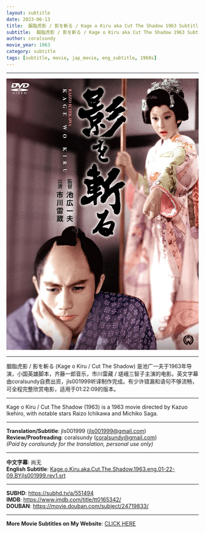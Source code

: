 ```yaml
---
layout: subtitle
date: 2023-06-13
title:  胭脂虎影 / 影を斬る / Kage o Kiru aka Cut The Shadow 1963 Subtitle (English)
subtitle:  胭脂虎影 / 影を斬る / Kage o Kiru aka Cut The Shadow 1963 Subtitle (English)
author: coralsundy
movie_year: 1963
category: subtitle
tags: [subtitle, movie, jap_movie, eng_subtitle, 1960s]
---
```


------

<img src="../assets/tt0165342.jpg" alt="tt0165342_cover_art" />

------

胭脂虎影 / 影を斬る (Kage o Kiru / Cut The Shadow) 是池广一夫于1963年导演，小国英雄脚本，齐藤一郎音乐，市川雷藏 / 瑳峨三智子主演的电影。英文字幕由coralsundy自费出资，jls001999听译制作完成。有少许错漏和语句不够流畅，可全程完整欣赏电影，适用于01:22:09的版本。

------

Kage o Kiru / Cut The Shadow (1963) is a 1963 movie directed by Kazuo Ikehiro, with notable stars Raizo Ichikawa and Michiko Saga.

------

**Translation/Subtitle**: jls001999 (jls001999@gmail.com)<br>
**Review/Proofreading**: coralsundy (coralsundy@gmail.com)<br>
*(Paid by coralsundy for the translation, personal use only)*

------

**中文字幕**: 尚无<br>
**English Subtitle**: [Kage.o.Kiru.aka.Cut.The.Shadow.1963.eng.01-22-09.BYjls001999.rev1.srt](../subtitles/Kage.o.Kiru.aka.Cut.The.Shadow.1963.eng.01-22-09.BYjls001999.rev1.srt)

------

**SUBHD**: <https://subhd.tv/a/551494><br>
**IMDB**: <https://www.imdb.com/title/tt0165342/><br>
**DOUBAN**: <https://movie.douban.com/subject/24719833/>

------

**More Movie Subtitles on My Website**: <a href='{% post_url 2021-01-10-subtitles-summary-list %}'>CLICK HERE</a>


